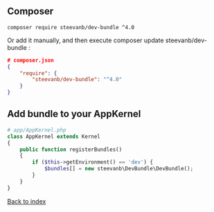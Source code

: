 Composer
--------
```
composer require steevanb/dev-bundle ^4.0
```

Or add it manually, and then execute composer update steevanb/dev-bundle :

```json
# composer.json
{
    "require": {
        "steevanb/dev-bundle": "^4.0"
    }
}
```

Add bundle to your AppKernel
----------------------------

```php
# app/AppKernel.php
class AppKernel extends Kernel
{
    public function registerBundles()
    {
        if ($this->getEnvironment() == 'dev') {
            $bundles[] = new steevanb\DevBundle\DevBundle();
        }
    }
}
```

[Back to index](../../README.md)
